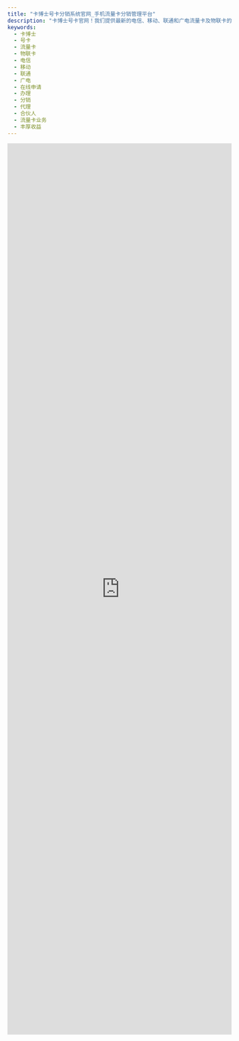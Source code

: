 ```yaml
---
title: "卡博士号卡分销系统官网_手机流量卡分销管理平台"
description: "卡博士号卡官网！我们提供最新的电信、移动、联通和广电流量卡及物联卡的在线申请和办理服务。加入我们的分销管理平台，成为代理合伙人，轻松管理您的流量卡业务，获取丰厚收益。"
keywords: 
  - 卡博士
  - 号卡
  - 流量卡
  - 物联卡
  - 电信
  - 移动
  - 联通
  - 广电
  - 在线申请
  - 办理
  - 分销
  - 代理
  - 合伙人
  - 流量卡业务
  - 丰厚收益
---
```


<iframe src="https://wap.kaboshihaoka.com/show/?agent_id=36285&name=%u5361%u535A%u4E16" width="100%" height="2000px" frameborder="0"></iframe>